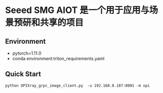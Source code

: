 # Seeed SMG AIOT 是一个用于应用与场景预研和共享的项目


## Environment
  - pytorch=1.11.0
  - conda environment:triton_requirements.yaml

## Quick Start

```python OPIXray_grpc_image_client.py  -u 192.168.8.187:8001 -m opi```
